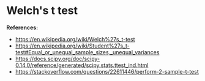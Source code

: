# Welch's t test

**References:**
- https://en.wikipedia.org/wiki/Welch%27s_t-test
- https://en.wikipedia.org/wiki/Student%27s_t-test#Equal_or_unequal_sample_sizes,_unequal_variances
- https://docs.scipy.org/doc/scipy-0.14.0/reference/generated/scipy.stats.ttest_ind.html
- https://stackoverflow.com/questions/22611446/perform-2-sample-t-test
